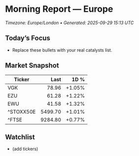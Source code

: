 # Morning Report — Europe
_Timezone: Europe/London • Generated: 2025-09-29 15:13 UTC_

## Today’s Focus
- Replace these bullets with your real catalysts list.

## Market Snapshot
| Ticker | Last | 1D % |
|---|---:|---:|
| VGK | 78.96 | +1.05% |
| EZU | 61.28 | +1.22% |
| EWU | 41.58 | +1.32% |
| ^STOXX50E | 5499.70 | +1.01% |
| ^FTSE | 9284.80 | +0.77% |

## Watchlist
- (add tickers)
